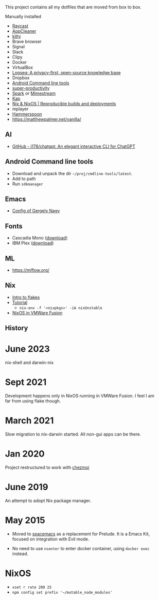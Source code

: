 This project contains all my dotfiles that are moved from box to box.

Manually installed

- [Raycast](https://www.raycast.com/)
- [AppCleaner](https://freemacsoft.net/appcleaner/)
- [kitty](https://sw.kovidgoyal.net/kitty/)
- Brave browser
- Signal
- Slack
- Clipy
- Docker
- VirtualBox
- [Logseq: A privacy-first, open-source knowledge base](https://logseq.com/)
- Dropbox
- [Android Command line tools](https://developer.android.com/studio#cmdline-tools)
- [super-productivity](https://github.com/johannesjo/super-productivity)
- [Spark](https://sparkmailapp.com/) or [Mimestream](https://mimestream.com/)
- [Kap](https://getkap.co/)
- [Nix & NixOS | Reproducible builds and deployments](https://nixos.org/)
- mplayer
- [Hammerspoon](https://www.hammerspoon.org/)
- https://matthewpalmer.net/vanilla/

## AI
- [GitHub - j178/chatgpt: An elegant interactive CLI for ChatGPT](https://github.com/j178/chatgpt)

## Android Command line tools
- Download and unpack the dir `~/proj/cmdline-tools/latest`.
- Add to path
- Run `sdkmanager`

## Emacs

- [Config of Gergely Nagy](https://github.com/algernon/emacs.d/blob/master/.spacemacs)

## Fonts

- Cascadia Mono ([download](https://github.com/microsoft/cascadia-code))
- IBM Plex ([download](https://github.com/IBM/plex/releases/))

## ML
- https://mlflow.org/

## Nix

- [Intro to flakes](https://serokell.io/blog/practical-nix-flakes)
- [Tutorial](https://www.tweag.io/blog/2020-05-25-flakes/)
  - `nix-env -f '<nixpkgs>' -iA nixUnstable`
- [NixOS in VMWare Fusion](https://dev.to/ryuheechul/quickest-way-to-run-nixos-on-your-vmware-fusion-4dn7)

## History

# June 2023
nix-shell and darwin-nix

# Sept 2021
Development happens only in NixOS running in VMWare Fusion. I feel I am far from
using flake though.

# March 2021
Slow migration to nix-darwin started.
All non-gui apps can be there.

# Jan 2020
Project restructured to work with [chezmoi](https://github.com/twpayne/chezmoi/blob/master/docs/HOWTO.md)

# June 2019
An attempt to adopt Nix package manager.

# May 2015

* Moved to [spacemacs](https://github.com/syl20bnr/spacemacs) as a replacement for Prelude.
  It is a Emacs Kit, focused on integration with Evil mode.

* No need to use `nsenter` to enter docker container, using `docker exec` instead.

# NixOS

- `xset r rate 200 25`
- `npm config set prefix '~/mutable_node_modules'`
